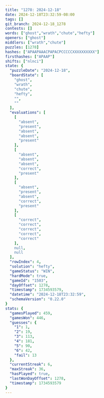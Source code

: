 ```yaml
---
title: "1278: 2024-12-18"
date: 2024-12-18T23:32:59-08:00
tags: []
git_branch: 2024-12-18_1278
contests: []
words: ["ghost","wrath","chute","hefty"]
openers: ["ghost"]
middlers: ["wrath","chute"]
puzzles: [1278]
hashes: ["APAAPAAACPAPACPCCCCCXXXXXXXXXX"]
firsthashes: ["APAAP"]
shifts: ["nlnci"]
state: {
  "puzzleDate": "2024-12-18",
  "boardState": [
    "ghost",
    "wrath",
    "chute",
    "hefty",
    "",
    ""
  ],
  "evaluations": [
    [
      "absent",
      "present",
      "absent",
      "absent",
      "present"
    ],
    [
      "absent",
      "absent",
      "absent",
      "correct",
      "present"
    ],
    [
      "absent",
      "present",
      "absent",
      "correct",
      "present"
    ],
    [
      "correct",
      "correct",
      "correct",
      "correct",
      "correct"
    ],
    null,
    null
  ],
  "rowIndex": 4,
  "solution": "hefty",
  "gameStatus": "WIN",
  "hardMode": true,
  "gameId": "1503",
  "dayOffset": 1278,
  "timestamp": 1734593579,
  "datetime": "2024-12-18T23:32:59",
  "schemaVersion": "0.22.0"
}
stats: {
  "gamesPlayed": 459,
  "gamesWon": 446,
  "guesses": {
    "1": 1,
    "2": 19,
    "3": 113,
    "4": 181,
    "5": 90,
    "6": 42,
    "fail": 13
  },
  "currentStreak": 6,
  "maxStreak": 36,
  "hasPlayed": true,
  "lastWonDayOffset": 1278,
  "timestamp": 1734593579
}
---
```

<!-- more -->
